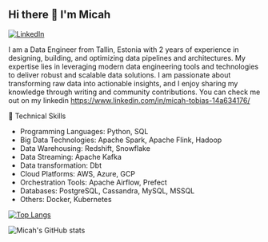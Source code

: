 ## Hi there 👋 I'm Micah

[![LinkedIn](https://github.com/yourusername/yourrepository/blob/main/assets/linkedin.png)](https://www.linkedin.com/in/micah-tobias-14a634176/)  

I am a Data Engineer from Tallin, Estonia with 2 years of experience in designing, building, and optimizing data pipelines and architectures. My expertise lies in leveraging modern data engineering tools and technologies to deliver robust and scalable data solutions. I am passionate about transforming raw data into actionable insights, and I enjoy sharing my knowledge through writing and community contributions. You can check me out on my linkedin https://www.linkedin.com/in/micah-tobias-14a634176/

💼 Technical Skills
- Programming Languages: Python, SQL
- Big Data Technologies: Apache Spark, Apache Flink, Hadoop
- Data Warehousing: Redshift, Snowflake
- Data Streaming: Apache Kafka
- Data transformation: Dbt
- Cloud Platforms: AWS, Azure, GCP
- Orchestration Tools: Apache Airflow, Prefect
- Databases: PostgreSQL, Cassandra, MySQL, MSSQL
- Others: Docker, Kubernetes

[![Top Langs](https://github-readme-stats.vercel.app/api/top-langs/?username=mikky20201&layout=pie)](https://github.com/mikky20201/github-readme-stats)

![Micah's GitHub stats](https://github-readme-stats.vercel.app/api?username=mikky20201&show_icons=true&theme=radical)

